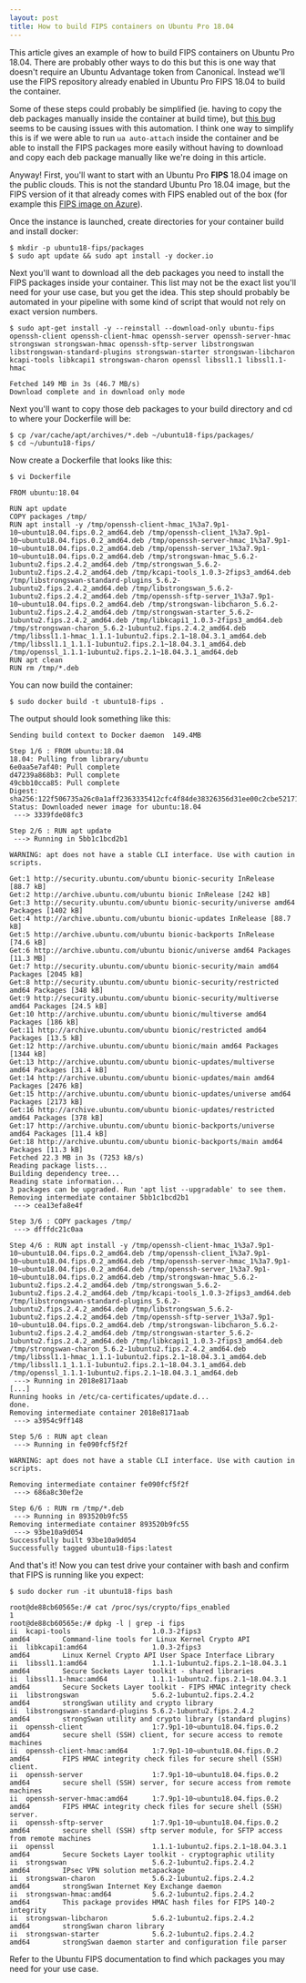 ```yaml
---
layout: post
title: How to build FIPS containers on Ubuntu Pro 18.04
---
```


This article gives an example of how to build FIPS containers on Ubuntu Pro 18.04. There are probably other ways to do this but this is one way that doesn't require an Ubuntu Advantage token from Canonical. Instead we'll use the FIPS repository already enabled in Ubuntu Pro FIPS 18.04 to build the container.

Some of these steps could probably be simplified (ie. having to copy the deb packages manually inside the container at build time), but [this bug](https://github.com/canonical/ubuntu-advantage-client/issues/1441) seems to be causing issues with this automation. I think one way to simplify this is if we were able to run `ua auto-attach` inside the container and be able to install the FIPS packages more easily without having to download and copy each deb package manually like we're doing in this article.

Anyway! First, you'll want to start with an Ubuntu Pro **FIPS** 18.04 image on the public clouds. This is not the standard Ubuntu Pro 18.04 image, but the FIPS version of it that already comes with FIPS enabled out of the box (for example this [FIPS image on Azure](https://azuremarketplace.microsoft.com/en-ca/marketplace/apps/canonical.0001-com-ubuntu-pro-bionic-fips?tab=overview)). 

Once the instance is launched, create directories for your container build and install docker:
```console
$ mkdir -p ubuntu18-fips/packages
$ sudo apt update && sudo apt install -y docker.io
```

Next you'll want to download all the deb packages you need to install the FIPS packages inside your container. This list may not be the exact list you'll need for your use case, but you get the idea. This step should probably be automated in your pipeline with some kind of script that would not rely on exact version numbers. 

```console
$ sudo apt-get install -y --reinstall --download-only ubuntu-fips openssh-client openssh-client-hmac openssh-server openssh-server-hmac strongswan strongswan-hmac openssh-sftp-server libstrongswan libstrongswan-standard-plugins strongswan-starter strongswan-libcharon kcapi-tools libkcapi1 strongswan-charon openssl libssl1.1 libssl1.1-hmac

Fetched 149 MB in 3s (46.7 MB/s)           
Download complete and in download only mode

```
Next you'll want to copy those deb packages to your build directory and cd to where your Dockerfile will be:

```console
$ cp /var/cache/apt/archives/*.deb ~/ubuntu18-fips/packages/
$ cd ~/ubuntu18-fips/
```

Now create a Dockerfile that looks like this:

```console
$ vi Dockerfile 

FROM ubuntu:18.04

RUN apt update
COPY packages /tmp/
RUN apt install -y /tmp/openssh-client-hmac_1%3a7.9p1-10~ubuntu18.04.fips.0.2_amd64.deb /tmp/openssh-client_1%3a7.9p1-10~ubuntu18.04.fips.0.2_amd64.deb /tmp/openssh-server-hmac_1%3a7.9p1-10~ubuntu18.04.fips.0.2_amd64.deb /tmp/openssh-server_1%3a7.9p1-10~ubuntu18.04.fips.0.2_amd64.deb /tmp/strongswan-hmac_5.6.2-1ubuntu2.fips.2.4.2_amd64.deb /tmp/strongswan_5.6.2-1ubuntu2.fips.2.4.2_amd64.deb /tmp/kcapi-tools_1.0.3-2fips3_amd64.deb /tmp/libstrongswan-standard-plugins_5.6.2-1ubuntu2.fips.2.4.2_amd64.deb /tmp/libstrongswan_5.6.2-1ubuntu2.fips.2.4.2_amd64.deb /tmp/openssh-sftp-server_1%3a7.9p1-10~ubuntu18.04.fips.0.2_amd64.deb /tmp/strongswan-libcharon_5.6.2-1ubuntu2.fips.2.4.2_amd64.deb /tmp/strongswan-starter_5.6.2-1ubuntu2.fips.2.4.2_amd64.deb /tmp/libkcapi1_1.0.3-2fips3_amd64.deb /tmp/strongswan-charon_5.6.2-1ubuntu2.fips.2.4.2_amd64.deb /tmp/libssl1.1-hmac_1.1.1-1ubuntu2.fips.2.1~18.04.3.1_amd64.deb /tmp/libssl1.1_1.1.1-1ubuntu2.fips.2.1~18.04.3.1_amd64.deb /tmp/openssl_1.1.1-1ubuntu2.fips.2.1~18.04.3.1_amd64.deb
RUN apt clean
RUN rm /tmp/*.deb
```

You can now build the container:

```console
$ sudo docker build -t ubuntu18-fips .
```
The output should look something like this:
```console
Sending build context to Docker daemon  149.4MB

Step 1/6 : FROM ubuntu:18.04
18.04: Pulling from library/ubuntu
6e0aa5e7af40: Pull complete 
d47239a868b3: Pull complete 
49cbb10cca85: Pull complete 
Digest: sha256:122f506735a26c0a1aff2363335412cfc4f84de38326356d31ee00c2cbe52171
Status: Downloaded newer image for ubuntu:18.04
 ---> 3339fde08fc3

Step 2/6 : RUN apt update
 ---> Running in 5bb1c1bcd2b1

WARNING: apt does not have a stable CLI interface. Use with caution in scripts.

Get:1 http://security.ubuntu.com/ubuntu bionic-security InRelease [88.7 kB]
Get:2 http://archive.ubuntu.com/ubuntu bionic InRelease [242 kB]
Get:3 http://security.ubuntu.com/ubuntu bionic-security/universe amd64 Packages [1402 kB]
Get:4 http://archive.ubuntu.com/ubuntu bionic-updates InRelease [88.7 kB]
Get:5 http://archive.ubuntu.com/ubuntu bionic-backports InRelease [74.6 kB]
Get:6 http://archive.ubuntu.com/ubuntu bionic/universe amd64 Packages [11.3 MB]
Get:7 http://security.ubuntu.com/ubuntu bionic-security/main amd64 Packages [2045 kB]
Get:8 http://security.ubuntu.com/ubuntu bionic-security/restricted amd64 Packages [348 kB]
Get:9 http://security.ubuntu.com/ubuntu bionic-security/multiverse amd64 Packages [24.5 kB]
Get:10 http://archive.ubuntu.com/ubuntu bionic/multiverse amd64 Packages [186 kB]
Get:11 http://archive.ubuntu.com/ubuntu bionic/restricted amd64 Packages [13.5 kB]
Get:12 http://archive.ubuntu.com/ubuntu bionic/main amd64 Packages [1344 kB]
Get:13 http://archive.ubuntu.com/ubuntu bionic-updates/multiverse amd64 Packages [31.4 kB]
Get:14 http://archive.ubuntu.com/ubuntu bionic-updates/main amd64 Packages [2476 kB]
Get:15 http://archive.ubuntu.com/ubuntu bionic-updates/universe amd64 Packages [2173 kB]
Get:16 http://archive.ubuntu.com/ubuntu bionic-updates/restricted amd64 Packages [378 kB]
Get:17 http://archive.ubuntu.com/ubuntu bionic-backports/universe amd64 Packages [11.4 kB]
Get:18 http://archive.ubuntu.com/ubuntu bionic-backports/main amd64 Packages [11.3 kB]
Fetched 22.3 MB in 3s (7253 kB/s)
Reading package lists...
Building dependency tree...
Reading state information...
3 packages can be upgraded. Run 'apt list --upgradable' to see them.
Removing intermediate container 5bb1c1bcd2b1
 ---> cea13efa8e4f

Step 3/6 : COPY packages /tmp/
 ---> dfffdc21c0aa

Step 4/6 : RUN apt install -y /tmp/openssh-client-hmac_1%3a7.9p1-10~ubuntu18.04.fips.0.2_amd64.deb /tmp/openssh-client_1%3a7.9p1-10~ubuntu18.04.fips.0.2_amd64.deb /tmp/openssh-server-hmac_1%3a7.9p1-10~ubuntu18.04.fips.0.2_amd64.deb /tmp/openssh-server_1%3a7.9p1-10~ubuntu18.04.fips.0.2_amd64.deb /tmp/strongswan-hmac_5.6.2-1ubuntu2.fips.2.4.2_amd64.deb /tmp/strongswan_5.6.2-1ubuntu2.fips.2.4.2_amd64.deb /tmp/kcapi-tools_1.0.3-2fips3_amd64.deb /tmp/libstrongswan-standard-plugins_5.6.2-1ubuntu2.fips.2.4.2_amd64.deb /tmp/libstrongswan_5.6.2-1ubuntu2.fips.2.4.2_amd64.deb /tmp/openssh-sftp-server_1%3a7.9p1-10~ubuntu18.04.fips.0.2_amd64.deb /tmp/strongswan-libcharon_5.6.2-1ubuntu2.fips.2.4.2_amd64.deb /tmp/strongswan-starter_5.6.2-1ubuntu2.fips.2.4.2_amd64.deb /tmp/libkcapi1_1.0.3-2fips3_amd64.deb /tmp/strongswan-charon_5.6.2-1ubuntu2.fips.2.4.2_amd64.deb /tmp/libssl1.1-hmac_1.1.1-1ubuntu2.fips.2.1~18.04.3.1_amd64.deb /tmp/libssl1.1_1.1.1-1ubuntu2.fips.2.1~18.04.3.1_amd64.deb /tmp/openssl_1.1.1-1ubuntu2.fips.2.1~18.04.3.1_amd64.deb
 ---> Running in 2018e8171aab
[...]
Running hooks in /etc/ca-certificates/update.d...
done.
Removing intermediate container 2018e8171aab
 ---> a3954c9ff148

Step 5/6 : RUN apt clean
 ---> Running in fe090fcf5f2f

WARNING: apt does not have a stable CLI interface. Use with caution in scripts.

Removing intermediate container fe090fcf5f2f
 ---> 686a8c30ef2e

Step 6/6 : RUN rm /tmp/*.deb
 ---> Running in 893520b9fc55
Removing intermediate container 893520b9fc55
 ---> 93be10a9d054
Successfully built 93be10a9d054
Successfully tagged ubuntu18-fips:latest
```

And that's it!  Now you can test drive your container with bash and confirm that FIPS is running like you expect:

```console
$ sudo docker run -it ubuntu18-fips bash

root@de88cb60565e:/# cat /proc/sys/crypto/fips_enabled 
1
root@de88cb60565e:/# dpkg -l | grep -i fips
ii  kcapi-tools                    1.0.3-2fips3                      amd64        Command-line tools for Linux Kernel Crypto API
ii  libkcapi1:amd64                1.0.3-2fips3                      amd64        Linux Kernel Crypto API User Space Interface Library
ii  libssl1.1:amd64                1.1.1-1ubuntu2.fips.2.1~18.04.3.1 amd64        Secure Sockets Layer toolkit - shared libraries
ii  libssl1.1-hmac:amd64           1.1.1-1ubuntu2.fips.2.1~18.04.3.1 amd64        Secure Sockets Layer toolkit - FIPS HMAC integrity check
ii  libstrongswan                  5.6.2-1ubuntu2.fips.2.4.2         amd64        strongSwan utility and crypto library
ii  libstrongswan-standard-plugins 5.6.2-1ubuntu2.fips.2.4.2         amd64        strongSwan utility and crypto library (standard plugins)
ii  openssh-client                 1:7.9p1-10~ubuntu18.04.fips.0.2   amd64        secure shell (SSH) client, for secure access to remote machines
ii  openssh-client-hmac:amd64      1:7.9p1-10~ubuntu18.04.fips.0.2   amd64        FIPS HMAC integrity check files for secure shell (SSH) client.
ii  openssh-server                 1:7.9p1-10~ubuntu18.04.fips.0.2   amd64        secure shell (SSH) server, for secure access from remote machines
ii  openssh-server-hmac:amd64      1:7.9p1-10~ubuntu18.04.fips.0.2   amd64        FIPS HMAC integrity check files for secure shell (SSH) server.
ii  openssh-sftp-server            1:7.9p1-10~ubuntu18.04.fips.0.2   amd64        secure shell (SSH) sftp server module, for SFTP access from remote machines
ii  openssl                        1.1.1-1ubuntu2.fips.2.1~18.04.3.1 amd64        Secure Sockets Layer toolkit - cryptographic utility
ii  strongswan                     5.6.2-1ubuntu2.fips.2.4.2         amd64        IPsec VPN solution metapackage
ii  strongswan-charon              5.6.2-1ubuntu2.fips.2.4.2         amd64        strongSwan Internet Key Exchange daemon
ii  strongswan-hmac:amd64          5.6.2-1ubuntu2.fips.2.4.2         amd64        This package provides HMAC hash files for FIPS 140-2 integrity
ii  strongswan-libcharon           5.6.2-1ubuntu2.fips.2.4.2         amd64        strongSwan charon library
ii  strongswan-starter             5.6.2-1ubuntu2.fips.2.4.2         amd64        strongSwan daemon starter and configuration file parser
```

Refer to the Ubuntu FIPS documentation to find which packages you may need for your use case. 

